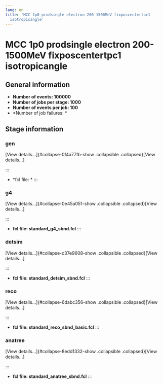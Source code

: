 ```yaml
---
lang: en
title: 'MCC 1p0 prodsingle electron 200-1500MeV fixposcentertpc1
  isotropicangle'
---
```




MCC 1p0 prodsingle electron 200-1500MeV fixposcentertpc1 isotropicangle
==================================================================================================================================================================



General information 
----------------------------------------------------------

-   **Number of events: 100000**
-   **Number of jobs per stage: 1000**
-   **Number of events per job: 100**
-   \*Number of job failures: \*



Stage information 
------------------------------------------------------



### gen 

[View details\...]{#collapse-0f4a77fb-show .collapsible
.collapsed}[View details\...]

::: 
-   \*fcl file: \*
:::



### g4 

[View details\...]{#collapse-0e45a051-show .collapsible
.collapsed}[View details\...]

::: 
-   **fcl file: standard\_g4\_sbnd.fcl**
:::



### detsim 

[View details\...]{#collapse-c37e9608-show .collapsible
.collapsed}[View details\...]

::: 
-   **fcl file: standard\_detsim\_sbnd.fcl**
:::



### reco 

[View details\...]{#collapse-6dabc356-show .collapsible
.collapsed}[View details\...]

::: 
-   **fcl file: standard\_reco\_sbnd\_basic.fcl**
:::



### anatree 

[View details\...]{#collapse-8edd1332-show .collapsible
.collapsed}[View details\...]

::: 
-   **fcl file: standard\_anatree\_sbnd.fcl**
:::
